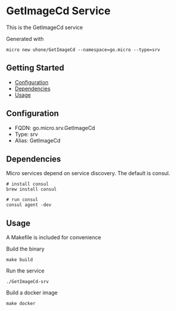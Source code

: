# GetImageCd Service

This is the GetImageCd service

Generated with

```
micro new uhone/GetImageCd --namespace=go.micro --type=srv
```

## Getting Started

- [Configuration](#configuration)
- [Dependencies](#dependencies)
- [Usage](#usage)

## Configuration

- FQDN: go.micro.srv.GetImageCd
- Type: srv
- Alias: GetImageCd

## Dependencies

Micro services depend on service discovery. The default is consul.

```
# install consul
brew install consul

# run consul
consul agent -dev
```

## Usage

A Makefile is included for convenience

Build the binary

```
make build
```

Run the service
```
./GetImageCd-srv
```

Build a docker image
```
make docker
```